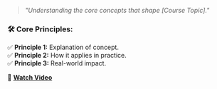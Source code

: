 > *"Understanding the core concepts that shape [Course Topic]."*

### 🛠️ Core Principles:
✅ **Principle 1:** Explanation of concept.  
✅ **Principle 2:** How it applies in practice.  
✅ **Principle 3:** Real-world impact.

🎥 **[Watch Video](${PRIVATE_VIDEO_INTRO_1})**  
